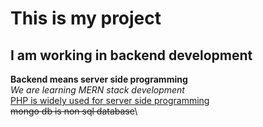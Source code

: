 # This is my project
## I am working in backend development
__Backend means server side programming__\
*We are learning MERN stack development*\
<ins>PHP is widely used for server side programming</ins>\
~~mongo db is non sql database~~\

